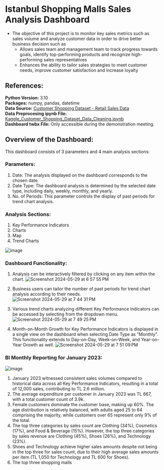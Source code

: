 # Istanbul Shopping Malls Sales Analysis Dashboard
- The objective of this project is to monitor key sales metrics such as sales volume and analyze customer data in order to drive better business decision such as
  - Allows sales team and management team to track progress towards goals, identify top-performing products and recognize high-performing sales representatives
  - Enhances the ability to tailor sales strategies to meet customer needs, improve customer satisfaction and increase loyalty

## References:
**Python Version:** 3.10 <br />
**Packages:** numpy, pandas, datetime <br />
**Data Source:** [Customer Shopping Dataset - Retail Sales Data](https://www.kaggle.com/datasets/mehmettahiraslan/customer-shopping-dataset) <br />
**Data Preprocesing ipynb File:** [Kaggle_Customer_Shopping_Dataset_Data_Cleaning.ipynb](https://github.com/rnlow22/shopping_mall_sales_dashboard/blob/main/Kaggle_Customer_Shopping_Dataset_Data_Cleaning.ipynb) <br />
**Dashboard twbx File:** Only accessible during the demonstration meeting.

## Overview of the Dashboard:
This dashboard consists of 3 parameters and 4 main analysis sections:
### Parameters:
1. Date: The analysis displayed on the dashboard corresponds to the chosen date.
2. Date Type: The dashboard analysis is determined by the selected date type, including daily, weekly, monthly, and yearly.
3. No. of Periods: This parameter controls the display of past periods for trend chart analysis.

### Analysis Sections:
1. Key Performance Indicators
2. Charts
3. Map
4. Trend Charts

![image](https://github.com/rnlow22/shopping_mall_sales_dashboard/assets/30455582/34ab63ef-961f-4712-b8eb-12c4f0d1e8d3)


### Dashboard Functionality:
1. Analysis can be interactively filtered by clicking on any item within the chart.
![Screenshot 2024-05-29 at 6 57 55 PM](https://github.com/rnlow22/shopping_mall_sales_dashboard/assets/30455582/37758361-d0a3-44c3-9e1a-32e50d6e87f1)

2. Business users can tailor the number of past periods for trend chart analysis according to their needs.
![Screenshot 2024-05-29 at 7 44 31 PM](https://github.com/rnlow22/shopping_mall_sales_dashboard/assets/30455582/1d52ac11-1f54-4add-aba0-3ddaff3215f8)

3. Various trend charts analyzing different Key Performance Indicators can be accessed by selecting from the dropdown menu.
![Screenshot 2024-05-29 at 7 49 25 PM](https://github.com/rnlow22/shopping_mall_sales_dashboard/assets/30455582/151c38ac-74a6-497e-a717-f000ba64c790)

4. Month-on-Month Growth for Key Performance Indicators is displayed in a single view on the dashboard when selecting Date Type as "Monthly". This functionality extends to Day-on-Day, Week-on-Week, and Year-on-Year Growth as well.
![Screenshot 2024-05-29 at 7 51 09 PM](https://github.com/rnlow22/shopping_mall_sales_dashboard/assets/30455582/9b474a89-2e7c-4c78-91f6-803f6b757eab)

### BI Monthly Reporting for January 2023:
![image](https://github.com/rnlow22/shopping_mall_sales_dashboard/assets/30455582/63def021-41fb-4b26-a06b-27da0e0e2016)


1. January 2023 witnessed consistent sales volumes compared to historical data across all Key Performance Indicators, resulting in a total of 12,000 sales, contributing to TL 2.6 million.
2. The average expenditure per customer in January 2023 was TL 667, with a total customer count of 3.9k.
3. Female customers dominate the customer base, making up 60%. The age distribution is relatively balanced, with adults aged 25 to 64 comprising the majority, while customers over 65 represent only 9% of the total.
4. The top three categories by sales count are Clothing (34%), Cosmetics (17%), and Food & Beverage (15%). However, the top three categories by sales revenue are Clothing (45%), Shoes (26%), and Technology (23%).
5. Shoes and Technology achieve higher sales amounts despite not being in the top three for sales count, due to their high average sales amounts per item (TL 1,050 for Technology and TL 600 for Shoes).
6. The top three shopping malls 
